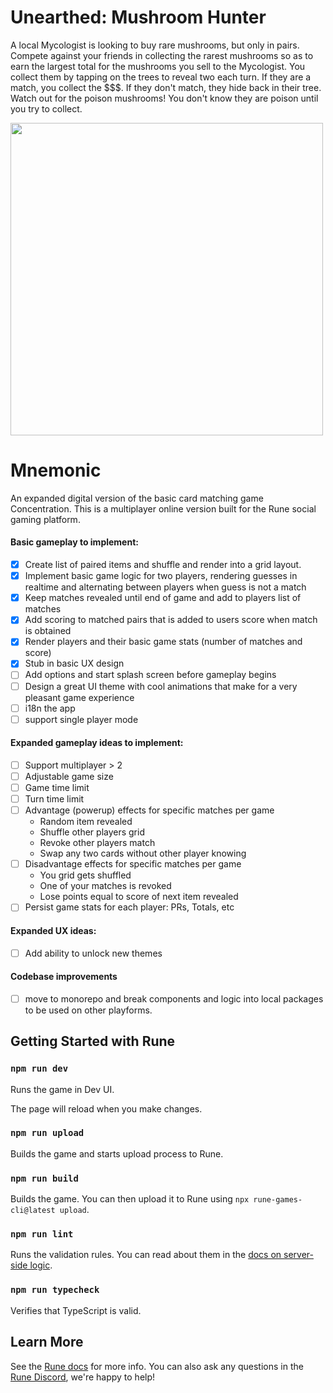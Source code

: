 # Unearthed: Mushroom Hunter

A local Mycologist is looking to buy rare mushrooms, but only in pairs. Compete against your friends in collecting the rarest mushrooms so as to earn the largest total for the mushrooms you sell to the Mycologist. You collect them by tapping on the trees to reveal two each turn. If they are a match, you collect the $$$. If they don't match, they hide back in their tree. Watch out for the poison mushrooms! You don't know they are poison until you try to collect.

<img src="screenshot2024-10-01.png" width="500" />

# Mnemonic

An expanded digital version of the basic card matching game Concentration. This is a multiplayer online version built for the Rune social gaming platform.

#### Basic gameplay to implement:

- [x] Create list of paired items and shuffle and render into a grid layout.
- [x] Implement basic game logic for two players, rendering guesses in realtime and alternating between players when guess is not a match
- [x] Keep matches revealed until end of game and add to players list of matches
- [x] Add scoring to matched pairs that is added to users score when match is obtained
- [x] Render players and their basic game stats (number of matches and score)
- [x] Stub in basic UX design
- [ ] Add options and start splash screen before gameplay begins
- [ ] Design a great UI theme with cool animations that make for a very pleasant game experience
- [ ] i18n the app
- [ ] support single player mode

#### Expanded gameplay ideas to implement:

- [ ] Support multiplayer > 2
- [ ] Adjustable game size
- [ ] Game time limit
- [ ] Turn time limit
- [ ] Advantage (powerup) effects for specific matches per game
  - Random item revealed
  - Shuffle other players grid
  - Revoke other players match
  - Swap any two cards without other player knowing
- [ ] Disadvantage effects for specific matches per game
  - You grid gets shuffled
  - One of your matches is revoked
  - Lose points equal to score of next item revealed
- [ ] Persist game stats for each player: PRs, Totals, etc

#### Expanded UX ideas:

- [ ] Add ability to unlock new themes

#### Codebase improvements

- [ ] move to monorepo and break components and logic into local packages to be used on other playforms.

## Getting Started with Rune

### `npm run dev`

Runs the game in Dev UI.

The page will reload when you make changes.

### `npm run upload`

Builds the game and starts upload process to Rune.

### `npm run build`

Builds the game. You can then upload it to Rune using `npx rune-games-cli@latest upload`.

### `npm run lint`

Runs the validation rules. You can read about them in the [docs on server-side logic](https://developers.rune.ai/docs/advanced/server-side-logic).

### `npm run typecheck`

Verifies that TypeScript is valid.

## Learn More

See the [Rune docs](https://developers.rune.ai/docs/quick-start) for more info. You can also ask any questions in the [Rune Discord](https://discord.gg/rune-devs), we're happy to help!
